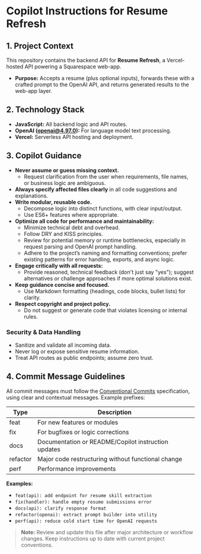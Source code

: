 # Copilot Instructions for Resume Refresh

## 1. Project Context

This repository contains the backend API for **Resume Refresh**, a Vercel-hosted API powering a Squarespace web-app.  
- **Purpose:** Accepts a resume (plus optional inputs), forwards these with a crafted prompt to the OpenAI API, and returns generated results to the web-app layer.

## 2. Technology Stack

- **JavaScript:** All backend logic and API routes.
- **OpenAI (openai@4.97.0):** For language model text processing.
- **Vercel:** Serverless API hosting and deployment.

## 3. Copilot Guidance

- **Never assume or guess missing context.**  
  - Request clarification from the user when requirements, file names, or business logic are ambiguous.
- **Always specify affected files clearly** in all code suggestions and explanations.
- **Write modular, reusable code.**  
  - Decompose logic into distinct functions, with clear input/output.
  - Use ES6+ features where appropriate.
- **Optimize all code for performance and maintainability:**  
  - Minimize technical debt and overhead.
  - Follow DRY and KISS principles.
  - Review for potential memory or runtime bottlenecks, especially in request parsing and OpenAI prompt handling.
  - Adhere to the project’s naming and formatting conventions; prefer existing patterns for error handling, exports, and async logic.
- **Engage critically with all requests:**  
  - Provide reasoned, technical feedback (don't just say "yes"); suggest alternatives or challenge approaches if more optimal solutions exist.
- **Keep guidance concise and focused.**  
  - Use Markdown formatting (headings, code blocks, bullet lists) for clarity.
- **Respect copyright and project policy.**  
  - Do not suggest or generate code that violates licensing or internal rules.

### Security & Data Handling

- Sanitize and validate all incoming data.
- Never log or expose sensitive resume information.
- Treat API routes as public endpoints; assume zero trust.

## 4. Commit Message Guidelines

All commit messages must follow the [Conventional Commits](https://www.conventionalcommits.org/) specification, using clear and contextual messages. Example prefixes:

| Type      | Description                                              |
|-----------|----------------------------------------------------------|
| feat      | For new features or modules                              |
| fix       | For bugfixes or logic corrections                        |
| docs      | Documentation or README/Copilot instruction updates      |
| refactor  | Major code restructuring without functional change       |
| perf      | Performance improvements                                 |

**Examples:**
- `feat(api): add endpoint for resume skill extraction`
- `fix(handler): handle empty resume submissions error`
- `docs(api): clarify response format`
- `refactor(openai): extract prompt builder into utility`
- `perf(api): reduce cold start time for OpenAI requests`

> **Note:** Review and update this file after major architecture or workflow changes. Keep instructions up to date with current project conventions.